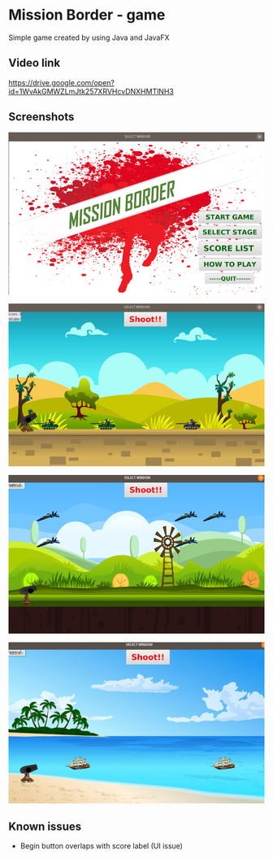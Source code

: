 # Mission Border - game

Simple game created by using Java and JavaFX

## Video link
https://drive.google.com/open?id=1WvAkGMWZLmJtk257XRVHcvDNXHMTlNH3

## Screenshots

![Menu](/screenshots/menu.png)

![Stage1](/screenshots/stage1.png)

![Stage2](/screenshots/stage2.png)

![Stage3](/screenshots/stage3.png)


## Known issues

* Begin button overlaps with score label (UI issue)
